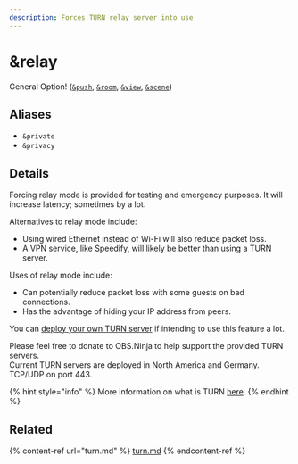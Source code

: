 ```yaml
---
description: Forces TURN relay server into use
---
```


# \&relay

General Option! ([`&push`](../source-settings/push.md), [`&room`](room.md), [`&view`](../advanced-settings/view-parameters/view.md), [`&scene`](../advanced-settings/view-parameters/scene.md))

## Aliases

* `&private`
* `&privacy`

## Details

Forcing relay mode is provided for testing and emergency purposes. It will increase latency; sometimes by a lot.

Alternatives to relay mode include:

* Using wired Ethernet instead of Wi-Fi will also reduce packet loss.
* A VPN service, like Speedify, will likely be better than using a TURN server.

Uses of relay mode include:

* Can potentially reduce packet loss with some guests on bad connections.
* Has the advantage of hiding your IP address from peers.

You can [deploy your own TURN server](https://github.com/steveseguin/obsninja/blob/master/turnserver.md) if intending to use this feature a lot.

Please feel free to donate to OBS.Ninja to help support the provided TURN servers.\
Current TURN servers are deployed in North America and Germany.\
TCP/UDP on port 443.

{% hint style="info" %}
More information on what is TURN [here](https://en.wikipedia.org/wiki/Traversal\_Using\_Relays\_around\_NAT).
{% endhint %}

## Related

{% content-ref url="turn.md" %}
[turn.md](turn.md)
{% endcontent-ref %}
